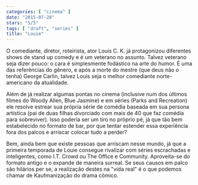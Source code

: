 ```yaml
---
categories: [ "cinema" ]
date: "2015-07-28"
stars: "5/5"
tags: [ "draft", "series" ]
title: "Louie"
---
```

O comediante, diretor, roteirista, ator Louis C. K. já protagonizou
diferentes shows de stand up comedy e é um veterano no assunto. Talvez
veterano seja dizer pouco: o cara é simplesmente fodástico na arte do
humor. É uma das referências do gênero, e após a morte do mestre (que
deus não o tenha) George Carlin, talvez Louis seja o melhor comediante
norte-americano da atualidade.

Além de já realizar algumas pontas no cinema (inclusive num dos últimos
filmes do Woody Allen, Blue Jasmine) e em séries (Parks and Recreation)
ele resolve estrear sua própria série de comédia baseada em sua
persona artística (pai de duas filhas divorciado com mais de 40 que
faz comédia para sobreviver). Isso poderia ser um tiro no próprio pé,
já que tão bem estabelecido no formato de bar, por que tentar estender
essa experiência fora dos palcos e arriscar colocar tudo a perder?

Bem, ainda bem que existe pessoas que arriscam nesse mundo, já que a
primeira temporada de Louie consegue rivalizar com séries escrachadas e
inteligentes, como I.T. Crowd ou The Office e Community. Aproveita-se do
formato antigo e o expande de maneira surreal. Se seus causos em palco
são hilários per se, a realização destes na "vida real" é o que
podemos chamar de Kaufmanização do drama cômico.
